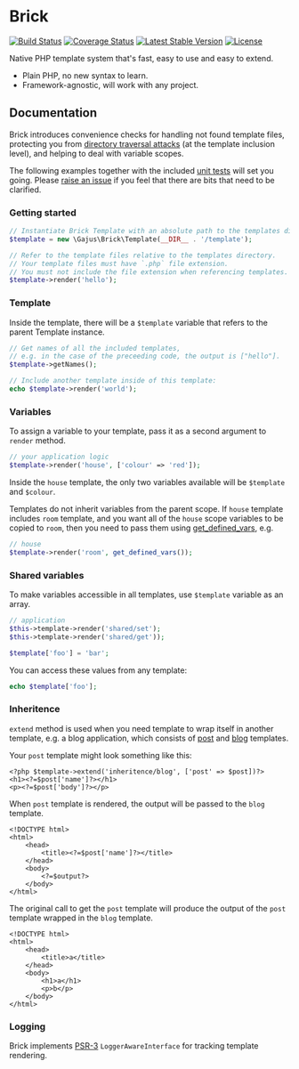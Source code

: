 # Brick

[![Build Status](https://travis-ci.org/gajus/brick.png?branch=master)](https://travis-ci.org/gajus/brick)
[![Coverage Status](https://coveralls.io/repos/gajus/brick/badge.png?branch=master)](https://coveralls.io/r/gajus/brick?branch=master)
[![Latest Stable Version](https://poser.pugx.org/gajus/brick/version.png)](https://packagist.org/packages/gajus/brick)
[![License](https://poser.pugx.org/gajus/brick/license.png)](https://packagist.org/packages/gajus/brick)

Native PHP template system that's fast, easy to use and easy to extend.

* Plain PHP, no new syntax to learn.
* Framework-agnostic, will work with any project.

## Documentation

Brick introduces convenience checks for handling not found template files, protecting you from [directory traversal attacks](http://en.wikipedia.org/wiki/Directory_traversal_attack) (at the template inclusion level), and helping to deal with variable scopes.

The following examples together with the included [unit tests](tests/TemplateTest.php) will set you going. Please [raise an issue](https://github.com/gajus/brick/issues) if you feel that there are bits that need to be clarified.

### Getting started

```php
// Instantiate Brick Template with an absolute path to the templates directory:
$template = new \Gajus\Brick\Template(__DIR__ . '/template');

// Refer to the template files relative to the templates directory.
// Your template files must have `.php` file extension.
// You must not include the file extension when referencing templates.
$template->render('hello');
```

### Template

Inside the template, there will be a `$template` variable that refers to the parent Template instance.

```php
// Get names of all the included templates,
// e.g. in the case of the preceeding code, the output is ["hello"].
$template->getNames();

// Include another template inside of this template:
echo $template->render('world');
```

### Variables

To assign a variable to your template, pass it as a second argument to `render` method.

```php
// your application logic
$template->render('house', ['colour' => 'red']);
```

Inside the `house` template, the only two variables available will be `$template` and `$colour`.

Templates do not inherit variables from the parent scope. If `house` template includes `room` template, and you want all of the `house` scope variables to be copied to `room`, then you need to pass them using [get_defined_vars](http://php.net/get_defined_vars), e.g.

```php
// house
$template->render('room', get_defined_vars());
```

### Shared variables

To make variables accessible in all templates, use `$template` variable as an array.

```php
// application
$this->template->render('shared/set');
$this->template->render('shared/get'));
```

```php
$template['foo'] = 'bar';
```

You can access these values from any template:

```php
echo $template['foo'];
```

### Inheritence

`extend` method is used when you need template to wrap itself in another template, e.g. a blog application, which consists of [post](tests/template/safe/inheritence/post.tpl.php) and [blog](tests/template/safe/inheritence/blog.tpl.php) templates.

Your `post` template might look something like this:

```HTML+PHP
<?php $template->extend('inheritence/blog', ['post' => $post])?>
<h1><?=$post['name']?></h1>
<p><?=$post['body']?></p>
```

When `post` template is rendered, the output will be passed to the `blog` template.

```HTML+PHP
<!DOCTYPE html>
<html>
    <head>
        <title><?=$post['name']?></title>
    </head>
    <body>
        <?=$output?>
    </body>
</html>
```

The original call to get the `post` template will produce the output of the `post` template wrapped in the `blog` template.

```HTML+PHP
<!DOCTYPE html>
<html>
    <head>
        <title>a</title>
    </head>
    <body>
        <h1>a</h1>
        <p>b</p>
    </body>
</html>
```

### Logging

Brick implements [PSR-3](https://github.com/php-fig/fig-standards/blob/master/accepted/PSR-3-logger-interface.md) `LoggerAwareInterface` for tracking template rendering.
